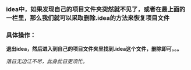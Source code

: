 ### idea中，如果发现自己的项目文件夹突然就不见了，或者在最上面的一栏里，那么我们就可以采取删除.idea的方法来恢复项目文件
### 具体操作：
**退出idea，然后进入到自己的项目文件夹里找到.idea这个文件，删除即可。。。**

*落日无边江不尽，此身此日更须忙。*